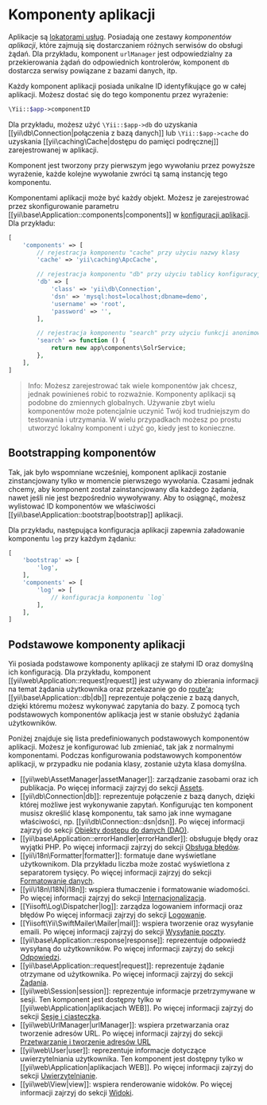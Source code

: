 Komponenty aplikacji
======================

Aplikacje są [lokatorami usług](concept-service-locator.md). Posiadają one zestawy *komponentów aplikacji*, 
które zajmują się dostarczaniem różnych serwisów do obsługi żądań. Dla przykładu,
komponent `urlManager` jest odpowiedzialny za przekierowania żądań do odpowiednich kontrolerów, 
komponent `db` dostarcza serwisy powiązane z bazami danych, itp.


Każdy komponent aplikacji posiada unikalne ID identyfikujące go w całej aplikacji.
Możesz dostać się do tego komponentu przez wyrażenie:

```php
\Yii::$app->componentID
```

Dla przykładu, możesz użyć `\Yii::$app->db` do uzyskania [[yii\db\Connection|połączenia z bazą danych]] lub `\Yii::$app->cache` do uzyskania 
[[yii\caching\Cache|dostępu do pamięci podręcznej]] zarejestrowanej w aplikacji.

Komponent jest tworzony przy pierwszym jego wywołaniu przez powyższe wyrażenie, każde kolejne wywołanie zwróci tą samą instancję tego komponentu.

Komponentami aplikacji może być każdy objekt. Możesz je zarejestrować przez skonfigurowanie parametru [[yii\base\Application::components|components]] w 
[konfiguracji aplikacji](structure-applications.md#application-configurations).
Dla przykładu:

```php
[
    'components' => [
        // rejestracja komponentu "cache" przy użyciu nazwy klasy
        'cache' => 'yii\caching\ApcCache',

        // rejestracja komponentu "db" przy użyciu tablicy konfiguracyjnej
        'db' => [
            'class' => 'yii\db\Connection',
            'dsn' => 'mysql:host=localhost;dbname=demo',
            'username' => 'root',
            'password' => '',
        ],

        // rejestracja komponentu "search" przy użyciu funkcji anonimowej
        'search' => function () {
            return new app\components\SolrService;
        },
    ],
]
```

> Info: Możesz zarejestrować tak wiele komponentów jak chcesz, jednak powinieneś robić to rozważnie.
> Komponenty aplikacji są podobne do zmiennych globalnych. 
> Używanie zbyt wielu komponentów może potencjalnie uczynić Twój kod trudniejszym do testowania i utrzymania.
> W wielu przypadkach możesz po prostu utworzyć lokalny komponent i użyć go, kiedy jest to konieczne.


## Bootstrapping komponentów <span id="bootstrapping-components"></span>

Tak, jak było wspomniane wcześniej, komponent aplikacji zostanie zinstancjowany tylko w momencie pierwszego wywołania.
Czasami jednak chcemy, aby komponent został zainstancjowany dla każdego żądania, nawet jeśli nie jest bezpośrednio wywoływany.
Aby to osiągnąć, możesz wylistować ID komponentów we właściwości [[yii\base\Application::bootstrap|bootstrap]] aplikacji.


Dla przykładu, następująca konfiguracja aplikacji zapewnia załadowanie komponentu `log` przy każdym żądaniu:

```php
[
    'bootstrap' => [
        'log',
    ],
    'components' => [
        'log' => [
            // konfiguracja komponentu `log`
        ],
    ],
]
```


## Podstawowe komponenty aplikacji <span id="core-application-components"></span>

Yii posiada podstawowe komponenty aplikacji ze stałymi ID oraz domyślną ich konfiguracją. Dla przykładu,
komponent [[yii\web\Application::request|request]] jest używany do zbierania informacji na temat żądania użytkownika 
oraz przekazanie go do [route'a](runtime-routing.md); [[yii\base\Application::db|db]] reprezentuje 
połączenie z bazą danych, dzięki któremu możesz wykonywać zapytania do bazy.
Z pomocą tych podstawowych komponentów aplikacja jest w stanie obsłużyć żądania użytkowników.

Poniżej znajduje się lista predefiniowanych podstawowych komponentów aplikacji. Możesz je konfigurować lub zmieniać,
tak jak z normalnymi komponentami. Podczas konfigurowania podstawowych komponentów aplikacji, w przypadku nie podania klasy, 
zostanie użyta klasa domyślna.

* [[yii\web\AssetManager|assetManager]]: zarządzanie zasobami oraz ich publikacja.
  Po więcej informacji zajrzyj do sekcji [Assets](structure-assets.md).
* [[yii\db\Connection|db]]: reprezentuje połączenie z bazą danych, dzięki której możliwe jest wykonywanie zapytań.
  Konfigurując ten komponent musisz określić klasę komponentu, tak samo jak inne wymagane właściwości, np. [[yii\db\Connection::dsn|dsn]].
  Po więcej informacji zajrzyj do sekcji [Obiekty dostępu do danych (DAO)](db-dao.md).
* [[yii\base\Application::errorHandler|errorHandler]]: obsługuje błędy oraz wyjątki PHP.
  Po więcej informacji zajrzyj do sekcji [Obsługa błędów](runtime-handling-errors.md).
* [[yii\i18n\Formatter|formatter]]: formatuje dane wyświetlane użytkownikom. Dla przykładu liczba może zostać wyświetlona z separatorem tysięcy. 
  Po więcej informacji zajrzyj do sekcji [Formatowanie danych](output-formatting.md).
* [[yii\i18n\I18N|i18n]]: wspiera tłumaczenie i formatowanie wiadomości.
  Po więcej informacji zajrzyj do sekcji [Internacjonalizacja](tutorial-i18n.md).
* [[Yiisoft\Log\Dispatcher|log]]: zarządza logowaniem informacji oraz błędów
  Po więcej informacji zajrzyj do sekcji [Logowanie](runtime-logging.md).
* [[Yiisoft\Yii\SwiftMailer\Mailer|mail]]: wspiera tworzenie oraz wysyłanie emaili.
  Po więcej informacji zajrzyj do sekcji [Wysyłanie poczty](tutorial-mailing.md).
* [[yii\base\Application::response|response]]: reprezentuje odpowiedź wysyłaną do użytkowników.
  Po więcej informacji zajrzyj do sekcji [Odpowiedzi](runtime-responses.md).
* [[yii\base\Application::request|request]]: reprezentuje żądanie otrzymane od użytkownika.
  Po więcej informacji zajrzyj do sekcji [Żądania](runtime-requests.md).
* [[yii\web\Session|session]]: reprezentuje informacje przetrzymywane w sesji. Ten komponent jest dostępny 
  tylko w [[yii\web\Application|aplikacjach WEB]].
  Po więcej informacji zajrzyj do sekcji [Sesje i ciasteczka](runtime-sessions-cookies.md).
* [[yii\web\UrlManager|urlManager]]: wspiera przetwarzania oraz tworzenie adresów URL.
  Po więcej informacji zajrzyj do sekcji [Przetwarzanie i tworzenie adresów URL](runtime-routing.md)
* [[yii\web\User|user]]: reprezentuje informacje dotyczące uwierzytelniania użytkownika. Ten komponent jest dostępny 
  tylko w [[yii\web\Application|aplikacjach WEB]].
  Po więcej informacji zajrzyj do sekcji [Uwierzytelnianie](security-authentication.md).
* [[yii\web\View|view]]: wspiera renderowanie widoków.
  Po więcej informacji zajrzyj do sekcji [Widoki](structure-views.md).
